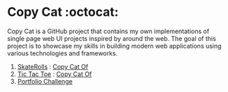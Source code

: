 # Copy Cat :octocat:

Copy Cat is a GitHub project that contains my own implementations of single page web UI projects inspired by around the web. The goal of this project is to showcase my skills in building modern web applications using various technologies and frameworks.


1. [SkateRolls](https://mnmanuprasad.github.io/copy-cat/skateRolls) : [Copy Cat Of](https://codepen.io/TurkAysenur/pen/LYRKpWe)
2. [Tic Tac Toe](https://mnmanuprasad.github.io/copy-cat/ticTacToe) : [Copy Cat Of](https://www.figma.com/community/file/1255672919581667805/Tic-Tac-Toe---Variables!)
3. [Portfolio Challenge](https://mnmanuprasad.github.io/copy-cat/portfolioChallenge)
